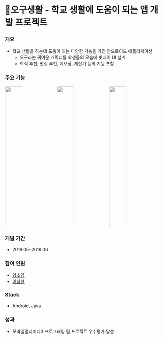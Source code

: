 # 🔎오구생활 - 학교 생활에 도움이 되는 앱 개발 프로젝트

### 개요
* 학교 생활을 하는데 도움이 되는 다양한 기능을 가진 안드로이드 애플리케이션
  * 오구라는 귀여운 캐릭터를 학생들의 모습에 빗대어 UI 설계
  * 학식 추천, 맛집 추천, 메모장, 계산기 등의 기능 포함

### 주요 기능 
<img src="https://user-images.githubusercontent.com/46698840/94365224-02033f00-010a-11eb-9ac8-e2b481be14d6.png" width="33%" height="450"><img src="https://user-images.githubusercontent.com/46698840/94365223-fb74c780-0109-11eb-89fb-78fe7cee7b65.png" width="33%" height="450"><img src="https://user-images.githubusercontent.com/46698840/94365403-b94c8580-010b-11eb-89fa-26ad6c53fcb2.png" width="33%" height="450">

### 개발 기간
* 2019.05~2019.06

### 참여 인원
* [양소영](https://github.com/YangSSo51)
* [이상현](https://github.com/kimkuan)

### Stack
* Android, Java

### 성과
* 모바일멀티미디어프로그래밍 팀 프로젝트 우수평가 달성
